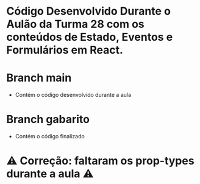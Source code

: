 # Código Desenvolvido Durante o Aulão da Turma 28 com os conteúdos de Estado, Eventos e Formulários em React.

# Branch main
- Contém o código desenvolvido durante a aula

# Branch gabarito
- Contém o código finalizado

# :warning: Correção: faltaram os prop-types durante a aula :warning:
